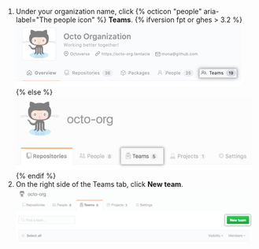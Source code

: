 1. Under your organization name, click {% octicon "people" aria-label="The people icon" %} **Teams**.
  {% ifversion fpt or ghes > 3.2 %}
  ![Teams tab](/assets/images/help/organizations/organization-teams-tab-with-overview.png)
  {% else %}
  ![Teams tab](/assets/images/help/organizations/organization-teams-tab.png)
  {% endif %}
1. On the right side of the Teams tab, click **New team**.
  ![New team button](/assets/images/help/teams/new-team-button.png)
